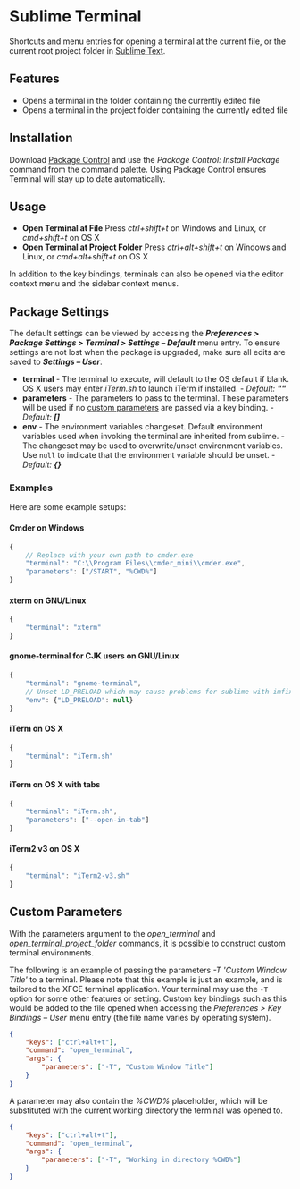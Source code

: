 # Sublime Terminal

Shortcuts and menu entries for opening a terminal at the current file, or the current root project folder in [Sublime Text](http://sublimetext.com/).

## Features

- Opens a terminal in the folder containing the currently edited file
- Opens a terminal in the project folder containing the currently edited file

## Installation

Download [Package Control](https://packagecontrol.io/) and use the *Package Control: Install Package* command from the command palette. Using Package Control ensures Terminal will stay up to date automatically.

## Usage

- **Open Terminal at File**
		Press *ctrl+shift+t* on Windows and Linux, or *cmd+shift+t* on OS X
- **Open Terminal at Project Folder**
		Press *ctrl+alt+shift+t* on Windows and Linux, or *cmd+alt+shift+t* on OS X

In addition to the key bindings, terminals can also be opened via the editor context menu and the sidebar context menus.

## Package Settings

The default settings can be viewed by accessing the ***Preferences > Package Settings > Terminal > Settings – Default*** menu entry. To ensure settings are not lost when the package is upgraded, make sure all edits are saved to ***Settings – User***.

- **terminal**
		- The terminal to execute, will default to the OS default if blank. OS X users may enter *iTerm.sh* to launch iTerm if installed.
		- *Default:* ***""***
- **parameters**
		- The parameters to pass to the terminal. These parameters will be used if no [custom parameters](#custom-parameters) are passed via a key binding.
		- *Default:* ***[]***
- **env**
		- The environment variables changeset. Default environment variables used when invoking the terminal are inherited from sublime.
		- The changeset may be used to overwrite/unset environment variables. Use `null` to indicate that the environment variable should be unset.
		- *Default:* ***{}***

### Examples

Here are some example setups:

#### Cmder on Windows

```js
{
	// Replace with your own path to cmder.exe
	"terminal": "C:\\Program Files\\cmder_mini\\cmder.exe",
	"parameters": ["/START", "%CWD%"]
}
```

#### xterm on GNU/Linux

```js
{
	"terminal": "xterm"
}
```

#### gnome-terminal for CJK users on GNU/Linux

```js
{
	"terminal": "gnome-terminal",
	// Unset LD_PRELOAD which may cause problems for sublime with imfix
	"env": {"LD_PRELOAD": null}
}
```
#### iTerm on OS X

```js
{
	"terminal": "iTerm.sh"
}
```

#### iTerm on OS X with tabs

```js
{
	"terminal": "iTerm.sh",
	"parameters": ["--open-in-tab"]
}
```

#### iTerm2 v3 on OS X

```js
{
	"terminal": "iTerm2-v3.sh"
}
```

## Custom Parameters

With the parameters argument to the *open_terminal* and *open_terminal_project_folder* commands, it is possible to construct custom terminal environments.

The following is an example of passing the parameters *-T 'Custom Window Title'* to a terminal. Please note that this example is just an example, and is tailored to the XFCE terminal application. Your terminal may use the `-T` option for some other features or setting. Custom key bindings such as this would be added to the file opened when accessing the *Preferences > Key Bindings – User* menu entry (the file name varies by operating system).

```json
{
	"keys": ["ctrl+alt+t"],
	"command": "open_terminal",
	"args": {
		"parameters": ["-T", "Custom Window Title"]
	}
}
```

A parameter may also contain the *%CWD%* placeholder, which will be substituted with the current working directory the terminal was opened to.

```json
{
	"keys": ["ctrl+alt+t"],
	"command": "open_terminal",
	"args": {
		"parameters": ["-T", "Working in directory %CWD%"]
	}
}
```
